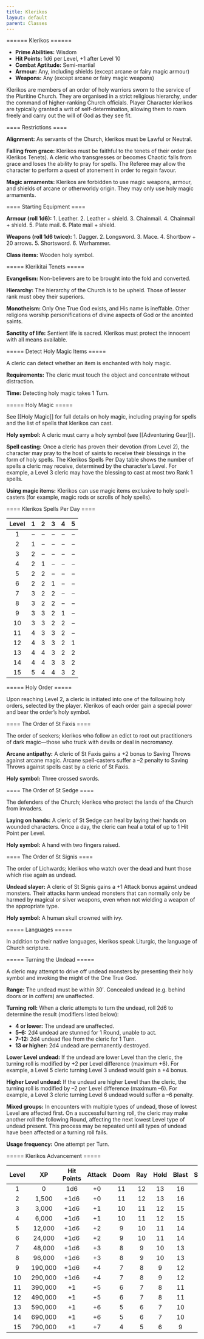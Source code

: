 ```yaml
---
title: Klerikos
layout: default
parent: Classes
---
```


====== Klerikos ======

  * **Prime Abilities:** Wisdom
  * **Hit Points:** 1d6 per Level, +1 after Level 10
  * **Combat Aptitude:** Semi-martial
  * **Armour:** Any, including shields (except arcane or fairy magic armour)
  * **Weapons:** Any (except arcane or fairy magic weapons)

Klerikos are members of an order of holy warriors sworn to the service of the Pluritine Church. They are organised in a strict religious hierarchy, under the command of higher-ranking Church officials. Player Character klerikos are typically granted a writ of self-determination, allowing them to roam freely and carry out the will of God as they see fit.

==== Restrictions ====

**Alignment:** As servants of the Church, klerikos must be Lawful or Neutral.

**Falling from grace:** Klerikos must be faithful to the tenets of their order (see Klerikos Tenets). A cleric who transgresses or becomes Chaotic falls from grace and loses the ability to pray for spells. The Referee may allow the character to perform a quest of atonement in order to regain favour.

**Magic armaments:** Klerikos are forbidden to use magic weapons, armour, and shields of arcane or otherworldy origin. They may only use holy magic armaments.

==== Starting Equipment ====

**Armour (roll 1d6):** 1. Leather. 2. Leather + shield. 3. Chainmail. 4. Chainmail + shield. 5. Plate mail. 6. Plate mail + shield.

**Weapons (roll 1d6 twice):** 1. Dagger. 2. Longsword. 3. Mace. 4. Shortbow + 20 arrows. 5. Shortsword. 6. Warhammer.

**Class items:** Wooden holy symbol.

===== Klerikitai Tenets =====

**Evangelism:** Non-believers are to be brought into the fold and converted.

**Hierarchy:** The hierarchy of the Church is to be upheld. Those of lesser rank must obey their superiors.

**Monotheism:** Only One True God exists, and His name is ineffable. Other religions worship personifications of divine aspects of God or the anointed saints.

**Sanctity of life:** Sentient life is sacred. Klerikos must protect the innocent with all means available.

===== Detect Holy Magic Items =====

A cleric can detect whether an item is enchanted with holy magic.

**Requirements:** The cleric must touch the object and concentrate without distraction.

**Time:** Detecting holy magic takes 1 Turn.

===== Holy Magic =====

See [[Holy Magic]] for full details on holy magic, including praying for spells and the list of spells that klerikos can cast.

**Holy symbol:** A cleric must carry a holy symbol (see [[Adventuring Gear]]).

**Spell casting:** Once a cleric has proven their devotion (from Level 2), the character may pray to the host of saints to receive their blessings in the form of holy spells. The Klerikos Spells Per Day table shows the number of spells a cleric may receive, determined by the character’s Level. For example, a Level 3 cleric may have the blessing to cast at most two Rank 1 spells.

**Using magic items:** Klerikos can use magic items exclusive to holy spell-casters (for example, magic rods or scrolls of holy spells).

==== Klerikos Spells Per Day ====

| Level | 1 | 2 | 3 | 4 | 5 |
| :---: | :-: | :-: | :-: | :-: | :-: |
| 1 | – | – | – | – | – |
| 2 | 1 | – | – | – | – |
| 3 | 2 | – | – | – | – |
| 4 | 2 | 1 | – | – | – |
| 5 | 2 | 2 | – | – | – |
| 6 | 2 | 2 | 1 | – | – |
| 7 | 3 | 2 | 2 | – | – |
| 8 | 3 | 2 | 2 | – | – |
| 9 | 3 | 3 | 2 | 1 | – |
| 10 | 3 | 3 | 2 | 2 | – |
| 11 | 4 | 3 | 3 | 2 | – |
| 12 | 4 | 3 | 3 | 2 | 1 |
| 13 | 4 | 4 | 3 | 2 | 2 |
| 14 | 4 | 4 | 3 | 3 | 2 |
| 15 | 5 | 4 | 4 | 3 | 2 |

===== Holy Order =====

Upon reaching Level 2, a cleric is initiated into one of the following holy orders, selected by the player. Klerikos of each order gain a special power and bear the order’s holy symbol.

==== The Order of St Faxis ====

The order of seekers; klerikos who follow an edict to root out practitioners of dark magic—those who truck with devils or deal in necromancy.

**Arcane antipathy:** A cleric of St Faxis gains a +2 bonus to Saving Throws against arcane magic. Arcane spell-casters suffer a –2 penalty to Saving Throws against spells cast by a cleric of St Faxis.

**Holy symbol:** Three crossed swords.

==== The Order of St Sedge ====

The defenders of the Church; klerikos who protect the lands of the Church from invaders.

**Laying on hands:** A cleric of St Sedge can heal by laying their hands on wounded characters. Once a day, the cleric can heal a total of up to 1 Hit Point per Level.

**Holy symbol:** A hand with two fingers raised.

==== The Order of St Signis ====

The order of Lichwards; klerikos who watch over the dead and hunt those which rise again as undead.

**Undead slayer:** A cleric of St Signis gains a +1 Attack bonus against undead monsters. Their attacks harm undead monsters that can normally only be harmed by magical or silver weapons, even when not wielding a weapon of the appropriate type.

**Holy symbol:** A human skull crowned with ivy.

===== Languages =====

In addition to their native languages, klerikos speak Liturgic, the language of Church scripture.

===== Turning the Undead =====

A cleric may attempt to drive off undead monsters by presenting their holy symbol and invoking the might of the One True God.

**Range:** The undead must be within 30′. Concealed undead (e.g. behind doors or in coffers) are unaffected.

**Turning roll:** When a cleric attempts to turn the undead, roll 2d6 to determine the result (modifiers listed below):
  * **4 or lower:** The undead are unaffected.
  * **5–6:** 2d4 undead are stunned for 1 Round, unable to act.
  * **7–12:** 2d4 undead flee from the cleric for 1 Turn.
  * **13 or higher:** 2d4 undead are permanently destroyed.

**Lower Level undead:** If the undead are lower Level than the cleric, the turning roll is modified by +2 per Level difference (maximum +6). For example, a Level 5 cleric turning Level 3 undead would gain a +4 bonus.

**Higher Level undead:** If the undead are higher Level than the cleric, the turning roll is modified by –2 per Level difference (maximum –6). For example, a Level 3 cleric turning Level 6 undead would suffer a –6 penalty.

**Mixed groups:** In encounters with multiple types of undead, those of lowest Level are affected first. On a successful turning roll, the cleric may make another roll the following Round, affecting the next lowest Level type of undead present. This process may be repeated until all types of undead have been affected or a turning roll fails.

**Usage frequency:** One attempt per Turn.

===== Klerikos Advancement =====

| Level | XP | Hit Points | Attack | Doom | Ray | Hold | Blast | Spell |
| :---: | :---: | :---: | :---: | :---: | :---: | :---: | :---: | :---: |
| 1 | 0 | 1d6 | +0 | 11 | 12 | 13 | 16 | 14 |
| 2 | 1,500 | +1d6 | +0 | 11 | 12 | 13 | 16 | 14 |
| 3 | 3,000 | +1d6 | +1 | 10 | 11 | 12 | 15 | 13 |
| 4 | 6,000 | +1d6 | +1 | 10 | 11 | 12 | 15 | 13 |
| 5 | 12,000 | +1d6 | +2 | 9 | 10 | 11 | 14 | 12 |
| 6 | 24,000 | +1d6 | +2 | 9 | 10 | 11 | 14 | 12 |
| 7 | 48,000 | +1d6 | +3 | 8 | 9 | 10 | 13 | 11 |
| 8 | 96,000 | +1d6 | +3 | 8 | 9 | 10 | 13 | 11 |
| 9 | 190,000 | +1d6 | +4 | 7 | 8 | 9 | 12 | 10 |
| 10 | 290,000 | +1d6 | +4 | 7 | 8 | 9 | 12 | 10 |
| 11 | 390,000 | +1 | +5 | 6 | 7 | 8 | 11 | 9 |
| 12 | 490,000 | +1 | +5 | 6 | 7 | 8 | 11 | 9 |
| 13 | 590,000 | +1 | +6 | 5 | 6 | 7 | 10 | 8 |
| 14 | 690,000 | +1 | +6 | 5 | 6 | 7 | 10 | 8 |
| 15 | 790,000 | +1 | +7 | 4 | 5 | 6 | 9 | 7 |